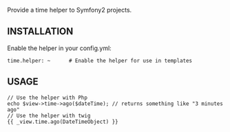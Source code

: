 Provide a time helper to Symfony2 projects.

## INSTALLATION

Enable the helper in your config.yml:

    time.helper: ~      # Enable the helper for use in templates

## USAGE

    // Use the helper with Php
    echo $view->time->ago($dateTime); // returns something like "3 minutes ago"
    // Use the helper with twig
    {{ _view.time.ago(DateTimeObject) }}

